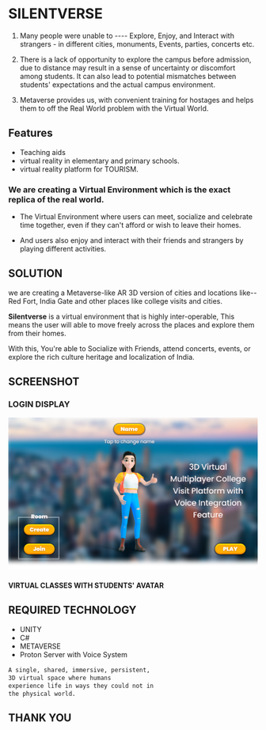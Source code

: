 # SILENTVERSE


1. Many people were unable to ----
Explore, Enjoy, and Interact with strangers - in different cities, monuments, Events,
parties, concerts etc.

2. There is a lack of opportunity to explore the campus before admission, due to distance
may result in a sense of uncertainty or discomfort among students. It can also lead to
potential mismatches between students' expectations and the actual campus environment.

3. Metaverse provides us, with convenient training for hostages and helps them to off the Real World 
problem with the Virtual World.

## Features
- Teaching aids
- virtual reality in elementary and primary schools.
- virtual reality platform for TOURISM.

### We are creating a Virtual Environment which is the exact replica of the real world.


- The Virtual Environment where users can meet, socialize and celebrate time together,
even if they can't afford or wish to leave their homes.

- And users also enjoy and interact with their friends and strangers by playing different
activities.


## SOLUTION

we are creating a Metaverse-like AR 3D version of
cities and locations like-- Red Fort, India Gate and
other places like college visits and cities.

**Silentverse** is a virtual environment that is highly
inter-operable,
This means the user will able to move freely across
the places and explore them from their homes.

With this, You're able to Socialize with Friends, attend
concerts, events, or explore the rich culture
heritage and localization of India.

## SCREENSHOT

### LOGIN DISPLAY

![App Screenshot](https://github.com/Mysharsh/JKLU/blob/main/Frame%2037007.png?raw=true)

#### VIRTUAL CLASSES WITH STUDENTS' AVATAR


## REQUIRED TECHNOLOGY

- UNITY
- C#
- METAVERSE
- Proton Server with Voice System
```
A single, shared, immersive, persistent,
3D virtual space where humans
experience life in ways they could not in
the physical world.
```

## THANK YOU
